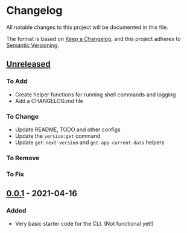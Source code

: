 # Changelog

All notable changes to this project will be documented in this file.

The format is based on [Keep a Changelog](https://keepachangelog.com/en/1.0.0/),
and this project adheres to [Semantic Versioning](https://semver.org/spec/v2.0.0.html).

## [Unreleased]

### To Add

- Create helper functions for running shell commands and logging
- Add a CHANGELOG.md file

### To Change

- Update README, TODO and other configs
- Update the `version:get` command
- Update `get-next-version` and `get-app-current-data` helpers

### To Remove

### To Fix

## [0.0.1] - 2021-04-16

### Added

- Very basic starter code for the CLI. (Not functional yet!)

[unreleased]: https://github.com/azedo/relper-cli/compare/v0.0.1...main
[0.0.1]: https://github.com/azedo/relper-cli/releases/tag/v0.0.1
